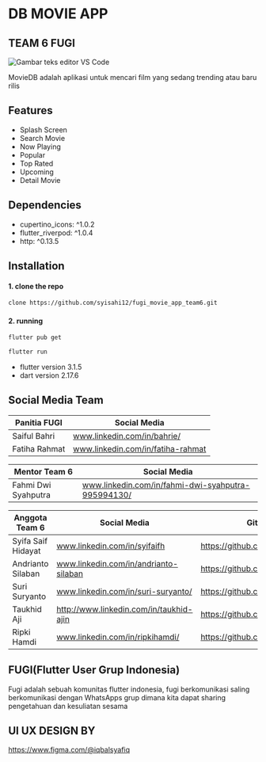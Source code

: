 # DB MOVIE  APP
## TEAM 6 FUGI 

![Gambar teks editor VS Code](https://take-me-to.space/0XC9jXh.png)

MovieDB adalah aplikasi untuk mencari film yang sedang trending atau baru rilis

## Features

 - Splash Screen
 - Search Movie
 - Now Playing
 - Popular
 - Top Rated
 - Upcoming
 - Detail Movie



## Dependencies

- cupertino_icons: ^1.0.2
- flutter_riverpod: ^1.0.4
- http: ^0.13.5


## Installation

#### 1. clone the repo
```sh
clone https://github.com/syisahi12/fugi_movie_app_team6.git
```

#### 2. running
```sh
flutter pub get
```

```sh
flutter run
```

- flutter version 3.1.5
- dart version 2.17.6

## Social Media Team


| Panitia FUGI | Social  Media |
| ------ | ------ |
| Saiful Bahri|  www.linkedin.com/in/bahrie/ |
| Fatiha Rahmat| www.linkedin.com/in/fatiha-rahmat |

| Mentor Team 6 | Social  Media |
| ------ | ------ |
| Fahmi Dwi Syahputra | www.linkedin.com/in/fahmi-dwi-syahputra-995994130/ |


| Anggota Team 6 | Social  Media | Github |
| ------ | ------ |------ |
| Syifa Saif Hidayat|  www.linkedin.com/in/syifaifh |https://github.com/syisahi12|
| Andrianto Silaban | www.linkedin.com/in/andrianto-silaban |https://github.com/andrisilaban|
| Suri Suryanto |  www.linkedin.com/in/suri-suryanto/ |https://github.com/surisuryanto|
| Taukhid Aji | http://www.linkedin.com/in/taukhid-ajin |https://github.com/taukhidajin|
| Ripki Hamdi | www.linkedin.com/in/ripkihamdi/ |https://github.com/ripkihamdi|


## FUGI(Flutter User Grup Indonesia)
Fugi adalah sebuah komunitas flutter indonesia, fugi berkomunikasi saling berkomunikasi dengan WhatsApps grup dimana kita dapat sharing pengetahuan dan kesuliatan sesama 
## UI UX DESIGN BY
https://www.figma.com/@iqbalsyafiq





